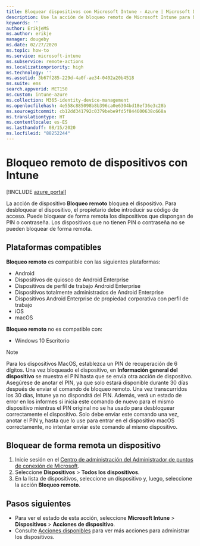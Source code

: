 ```yaml
---
title: Bloquear dispositivos con Microsoft Intune - Azure | Microsoft Docs
description: Use la acción de bloqueo remoto de Microsoft Intune para bloquear un dispositivo protegido por un PIN o contraseña.
keywords: ''
author: ErikjeMS
ms.author: erikje
manager: dougeby
ms.date: 02/27/2020
ms.topic: how-to
ms.service: microsoft-intune
ms.subservice: remote-actions
ms.localizationpriority: high
ms.technology: ''
ms.assetid: 3b67f285-229d-4a0f-ae34-0402a20b4518
ms.suite: ems
search.appverid: MET150
ms.custom: intune-azure
ms.collection: M365-identity-device-management
ms.openlocfilehash: 4e558c885098b8b396ca0e6304bd18ef36e3c28b
ms.sourcegitcommit: cb12dd341792c0379bebe9fd5f844600638c668a
ms.translationtype: HT
ms.contentlocale: es-ES
ms.lasthandoff: 08/15/2020
ms.locfileid: "88252244"
---
```

# <a name="remotely-lock-devices-with-intune"></a>Bloqueo remoto de dispositivos con Intune

[!INCLUDE [azure_portal](../includes/azure_portal.md)]

La acción de dispositivo **Bloqueo remoto** bloquea el dispositivo. Para desbloquear el dispositivo, el propietario debe introducir su código de acceso. Puede bloquear de forma remota los dispositivos que dispongan de PIN o contraseña. Los dispositivos que no tienen PIN o contraseña no se pueden bloquear de forma remota.

## <a name="supported-platforms"></a>Plataformas compatibles

**Bloqueo remoto** es compatible con las siguientes plataformas:

- Android
- Dispositivos de quiosco de Android Enterprise
- Dispositivos de perfil de trabajo Android Enterprise
- Dispositivos totalmente administrados de Android Enterprise
- Dispositivos Android Enterprise de propiedad corporativa con perfil de trabajo
- iOS
- macOS

**Bloqueo remoto** no es compatible con:
- Windows 10 Escritorio

> [!NOTE]
> Para los dispositivos MacOS, establezca un PIN de recuperación de 6 dígitos. Una vez bloqueado el dispositivo, en **Información general del dispositivo** se muestra el PIN hasta que se envía otra acción de dispositivo. Asegúrese de anotar el PIN, ya que solo estará disponible durante 30 días después de enviar el comando de bloqueo remoto. Una vez transcurridos los 30 días, Intune ya no dispondrá del PIN. Además, verá un estado de error en los informes si inicia este comando de nuevo para el mismo dispositivo mientras el PIN original no se ha usado para desbloquear correctamente el dispositivo. Solo debe enviar este comando una vez, anotar el PIN y, hasta que lo use para entrar en el dispositivo macOS correctamente, no intentar enviar este comando al mismo dispositivo.


## <a name="remote-lock-a-device"></a>Bloquear de forma remota un dispositivo

1. Inicie sesión en el [Centro de administración del Administrador de puntos de conexión de Microsoft](https://go.microsoft.com/fwlink/?linkid=2109431).
3. Seleccione **Dispositivos** > **Todos los dispositivos**.
4. En la lista de dispositivos, seleccione un dispositivo y, luego, seleccione la acción **Bloqueo remoto**.

## <a name="next-steps"></a>Pasos siguientes

- Para ver el estado de esta acción, seleccione **Microsoft Intune** > **Dispositivos** > **Acciones de dispositivo**. 
- Consulte [Acciones disponibles](device-management.md) para ver más acciones para administrar los dispositivos.
